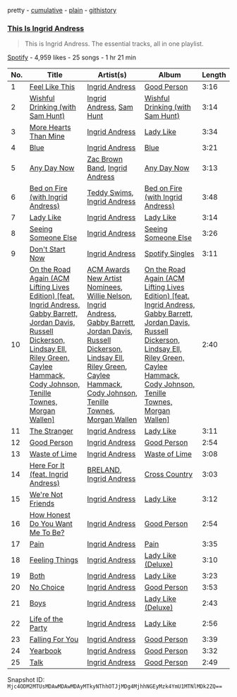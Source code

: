 pretty - [cumulative](/playlists/cumulative/37i9dQZF1DZ06evO07shWw.md) - [plain](/playlists/plain/37i9dQZF1DZ06evO07shWw) - [githistory](https://github.githistory.xyz/mackorone/spotify-playlist-archive/blob/main/playlists/plain/37i9dQZF1DZ06evO07shWw)

### [This Is Ingrid Andress](https://open.spotify.com/playlist/37i9dQZF1DZ06evO07shWw)

> This is Ingrid Andress\. The essential tracks, all in one playlist.

[Spotify](https://open.spotify.com/user/spotify) - 4,959 likes - 25 songs - 1 hr 21 min

| No. | Title | Artist(s) | Album | Length |
|---|---|---|---|---|
| 1 | [Feel Like This](https://open.spotify.com/track/4QWXSTeUHFzU0INh7SNqSU) | [Ingrid Andress](https://open.spotify.com/artist/0jPnVIasXzBYjrlpO5irii) | [Good Person](https://open.spotify.com/album/3Ua9kX869krW1M3UjEJVPv) | 3:16 |
| 2 | [Wishful Drinking \(with Sam Hunt\)](https://open.spotify.com/track/3HGnIIdHYIbkowzLk8UHbE) | [Ingrid Andress](https://open.spotify.com/artist/0jPnVIasXzBYjrlpO5irii), [Sam Hunt](https://open.spotify.com/artist/2kucQ9jQwuD8jWdtR9Ef38) | [Wishful Drinking \(with Sam Hunt\)](https://open.spotify.com/album/2vb8B3MYGjfYlGch4KlEfe) | 3:14 |
| 3 | [More Hearts Than Mine](https://open.spotify.com/track/60RFlt48hm0l4Fu0JoccOl) | [Ingrid Andress](https://open.spotify.com/artist/0jPnVIasXzBYjrlpO5irii) | [Lady Like](https://open.spotify.com/album/6qon3hv0lhwK8o57PvVWZl) | 3:34 |
| 4 | [Blue](https://open.spotify.com/track/0A4gEliYdWpZQeRt1en0XN) | [Ingrid Andress](https://open.spotify.com/artist/0jPnVIasXzBYjrlpO5irii) | [Blue](https://open.spotify.com/album/2Sfi2gRtjCAQqEEgg2EJ2h) | 3:21 |
| 5 | [Any Day Now](https://open.spotify.com/track/3yl7YwoNy3hzbjQV4Ae4xO) | [Zac Brown Band](https://open.spotify.com/artist/6yJCxee7QumYr820xdIsjo), [Ingrid Andress](https://open.spotify.com/artist/0jPnVIasXzBYjrlpO5irii) | [Any Day Now](https://open.spotify.com/album/4yp9MilA3JmnynGkK33EZw) | 3:13 |
| 6 | [Bed on Fire \(with Ingrid Andress\)](https://open.spotify.com/track/0739yB1rNxAQeLda9pOrEP) | [Teddy Swims](https://open.spotify.com/artist/33qOK5uJ8AR2xuQQAhHump), [Ingrid Andress](https://open.spotify.com/artist/0jPnVIasXzBYjrlpO5irii) | [Bed on Fire \(with Ingrid Andress\)](https://open.spotify.com/album/1tOEXqqFrTxoyHTXhvb8E5) | 3:48 |
| 7 | [Lady Like](https://open.spotify.com/track/7c3Y6INQrmNXDAOquinyw4) | [Ingrid Andress](https://open.spotify.com/artist/0jPnVIasXzBYjrlpO5irii) | [Lady Like](https://open.spotify.com/album/6qon3hv0lhwK8o57PvVWZl) | 3:14 |
| 8 | [Seeing Someone Else](https://open.spotify.com/track/0fgZNZZPgRy4PoU4moGtvi) | [Ingrid Andress](https://open.spotify.com/artist/0jPnVIasXzBYjrlpO5irii) | [Seeing Someone Else](https://open.spotify.com/album/4oAvf42fOYgtFbVdoslw6n) | 3:26 |
| 9 | [Don't Start Now](https://open.spotify.com/track/4RftloQV6tARnLrBuXKzMr) | [Ingrid Andress](https://open.spotify.com/artist/0jPnVIasXzBYjrlpO5irii) | [Spotify Singles](https://open.spotify.com/album/3Teo9qaJ93m4gDLmmAH7GS) | 3:11 |
| 10 | [On the Road Again \(ACM Lifting Lives Edition\) \[feat\. Ingrid Andress, Gabby Barrett, Jordan Davis, Russell Dickerson, Lindsay Ell, Riley Green, Caylee Hammack, Cody Johnson, Tenille Townes, Morgan Wallen\]](https://open.spotify.com/track/3cHY2wfceJZ3wcsOuvi1a9) | [ACM Awards New Artist Nominees](https://open.spotify.com/artist/1S5WLkcajugOGAx0DfVyIf), [Willie Nelson](https://open.spotify.com/artist/5W5bDNCqJ1jbCgTxDD0Cb3), [Ingrid Andress](https://open.spotify.com/artist/0jPnVIasXzBYjrlpO5irii), [Gabby Barrett](https://open.spotify.com/artist/6Iz3eq2aQGFf7TbGT2iahL), [Jordan Davis](https://open.spotify.com/artist/77kULmXAQ6vWer7IIHdGzI), [Russell Dickerson](https://open.spotify.com/artist/1E2AEtxaFaJtH0lO7kgNKw), [Lindsay Ell](https://open.spotify.com/artist/4lpA7MWpQpY7hKkwfLxw2Q), [Riley Green](https://open.spotify.com/artist/2QMsj4XJ7ne2hojxt6v5eb), [Caylee Hammack](https://open.spotify.com/artist/1ok6sI97SuTRNc7Hjj7Uj9), [Cody Johnson](https://open.spotify.com/artist/6zLBxLdl60ekBLpawtT63I), [Tenille Townes](https://open.spotify.com/artist/3TyeX0lk4B7k56ukfzEE0z), [Morgan Wallen](https://open.spotify.com/artist/4oUHIQIBe0LHzYfvXNW4QM) | [On the Road Again \(ACM Lifting Lives Edition\) \[feat\. Ingrid Andress, Gabby Barrett, Jordan Davis, Russell Dickerson, Lindsay Ell, Riley Green, Caylee Hammack, Cody Johnson, Tenille Townes, Morgan Wallen\]](https://open.spotify.com/album/30rdiduDKCF2u35tlagbOP) | 2:40 |
| 11 | [The Stranger](https://open.spotify.com/track/6lJQpz7R61Yn05aa7bKZ3k) | [Ingrid Andress](https://open.spotify.com/artist/0jPnVIasXzBYjrlpO5irii) | [Lady Like](https://open.spotify.com/album/6qon3hv0lhwK8o57PvVWZl) | 3:11 |
| 12 | [Good Person](https://open.spotify.com/track/4CtqJnvxzV1638eK7xts3V) | [Ingrid Andress](https://open.spotify.com/artist/0jPnVIasXzBYjrlpO5irii) | [Good Person](https://open.spotify.com/album/16kKg96WaISnzGBdRU0k8d) | 2:54 |
| 13 | [Waste of Lime](https://open.spotify.com/track/5KNQ5MHkfr1Nc9TW8ht9tO) | [Ingrid Andress](https://open.spotify.com/artist/0jPnVIasXzBYjrlpO5irii) | [Waste of Lime](https://open.spotify.com/album/3gGqLSlnwFU6mBJ7WG4D3B) | 3:08 |
| 14 | [Here For It \(feat\. Ingrid Andress\)](https://open.spotify.com/track/539AfK6L46AlSeQLKerleq) | [BRELAND](https://open.spotify.com/artist/0C86lmpnwiyLDUiyo4d0P1), [Ingrid Andress](https://open.spotify.com/artist/0jPnVIasXzBYjrlpO5irii) | [Cross Country](https://open.spotify.com/album/3I72c7nfxXdDDSPF04opm0) | 3:03 |
| 15 | [We're Not Friends](https://open.spotify.com/track/5rwrtdf4pjvaE96LiZ85KB) | [Ingrid Andress](https://open.spotify.com/artist/0jPnVIasXzBYjrlpO5irii) | [Lady Like](https://open.spotify.com/album/6qon3hv0lhwK8o57PvVWZl) | 3:12 |
| 16 | [How Honest Do You Want Me To Be?](https://open.spotify.com/track/2Dn3Td3UlFQmo1bJmEyq68) | [Ingrid Andress](https://open.spotify.com/artist/0jPnVIasXzBYjrlpO5irii) | [Good Person](https://open.spotify.com/album/3Ua9kX869krW1M3UjEJVPv) | 2:54 |
| 17 | [Pain](https://open.spotify.com/track/37u0I5Q44POEFCLhFREtGJ) | [Ingrid Andress](https://open.spotify.com/artist/0jPnVIasXzBYjrlpO5irii) | [Pain](https://open.spotify.com/album/2pPhFt9U1vjGoQgPVN9v9I) | 3:35 |
| 18 | [Feeling Things](https://open.spotify.com/track/5WgmV76XjrQ2ABWem3rTM1) | [Ingrid Andress](https://open.spotify.com/artist/0jPnVIasXzBYjrlpO5irii) | [Lady Like \(Deluxe\)](https://open.spotify.com/album/5meYwtXnMng9XzeQ4eoJyO) | 3:10 |
| 19 | [Both](https://open.spotify.com/track/1VZXhaEAeKUaSwUSocl2qp) | [Ingrid Andress](https://open.spotify.com/artist/0jPnVIasXzBYjrlpO5irii) | [Lady Like](https://open.spotify.com/album/6qon3hv0lhwK8o57PvVWZl) | 3:23 |
| 20 | [No Choice](https://open.spotify.com/track/6JUUB5sWlJV3VSMhtqcnxg) | [Ingrid Andress](https://open.spotify.com/artist/0jPnVIasXzBYjrlpO5irii) | [Good Person](https://open.spotify.com/album/3Ua9kX869krW1M3UjEJVPv) | 3:53 |
| 21 | [Boys](https://open.spotify.com/track/7vO6jY3bzXEMA5pPL3VRYT) | [Ingrid Andress](https://open.spotify.com/artist/0jPnVIasXzBYjrlpO5irii) | [Lady Like \(Deluxe\)](https://open.spotify.com/album/5meYwtXnMng9XzeQ4eoJyO) | 2:43 |
| 22 | [Life of the Party](https://open.spotify.com/track/2Kj0CNt34RnYByxCYETiJv) | [Ingrid Andress](https://open.spotify.com/artist/0jPnVIasXzBYjrlpO5irii) | [Lady Like](https://open.spotify.com/album/6qon3hv0lhwK8o57PvVWZl) | 2:56 |
| 23 | [Falling For You](https://open.spotify.com/track/1WqmNnwx0aIEoEY8h3ayl1) | [Ingrid Andress](https://open.spotify.com/artist/0jPnVIasXzBYjrlpO5irii) | [Good Person](https://open.spotify.com/album/3Ua9kX869krW1M3UjEJVPv) | 3:39 |
| 24 | [Yearbook](https://open.spotify.com/track/0V4kaCT7kbYjB3xDVBYWLP) | [Ingrid Andress](https://open.spotify.com/artist/0jPnVIasXzBYjrlpO5irii) | [Good Person](https://open.spotify.com/album/3Ua9kX869krW1M3UjEJVPv) | 3:32 |
| 25 | [Talk](https://open.spotify.com/track/52nr0MLyxZwe6zcSo7Jfmr) | [Ingrid Andress](https://open.spotify.com/artist/0jPnVIasXzBYjrlpO5irii) | [Good Person](https://open.spotify.com/album/3Ua9kX869krW1M3UjEJVPv) | 2:49 |

Snapshot ID: `Mjc4ODM2MTUsMDAwMDAwMDAyMTkyNThhOTJjMDg4MjhhNGEyMzk4YmU1MTNlMDk2ZQ==`
